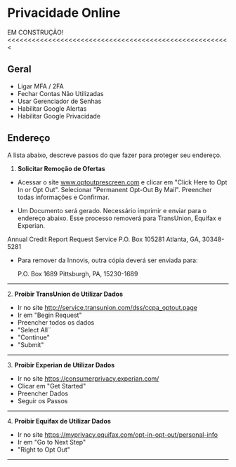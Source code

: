 # Privacidade Online

EM CONSTRUÇÃO! <<<<<<<<<<<<<<<<<<<<<<<<<<<<<<<<<<<<<<<<<<<<<<<<<<<<<<<

## Geral

- Ligar MFA / 2FA
- Fechar Contas Não Utilizadas
- Usar Gerenciador de Senhas
- Habilitar Google Alertas
- Habilitar Google Privacidade

## Endereço

A lista abaixo, descreve passos do que fazer para proteger seu endereço.

1. <b>Solicitar Remoção de Ofertas</b>

- Acessar o site www.optoutprescreen.com e clicar em "Click Here to Opt In or Opt Out". Selecionar "Permanent Opt-Out By Mail". Preencher todas informações e Confirmar.

- Um Documento será gerado. Necessário imprimir e enviar para o endereço abaixo. Esse processo removerá para TransUnion, Equifax e Experian.
   
Annual Credit Report Request Service
P.O. Box 105281
Atlanta, GA, 30348-5281

- Para remover da Innovis, outra cópia deverá ser enviada para:
  
   P.O. Box 1689
   Pittsburgh, PA, 15230-1689
   
<hr>
2. <b>Proibir TransUnion de Utilizar Dados </b>

- Ir no site http://service.transunion.com/dss/ccpa_optout.page
- Ir em "Begin Request"
- Preencher todos os dados
- "Select All¨
- "Continue"
- "Submit"

<hr>
3. <b>Proibir Experian de Utilizar Dados </b>

- Ir no site https://consumerprivacy.experian.com/
- Clicar em "Get Started"
- Preencher Dados
- Seguir os Passos

<hr>
4. <b>Proibir Equifax de Utilizar Dados </b>

- Ir no site https://myprivacy.equifax.com/opt-in-opt-out/personal-info
- Ir em "Go to Next Step"
- "Right to Opt Out"

<hr>
